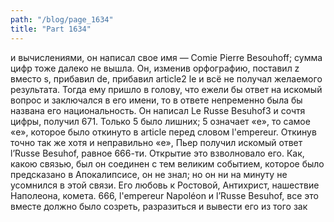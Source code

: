 ```yaml
---
path: "/blog/page_1634"
title: "Part 1634"
---
```


и вычислениями, он написал свое имя — Соmіе Pierre Besouhoff; сумма цифр тоже далеко не вышла. Он, изменив орфографию, поставил z вместо s, прибавил dе, прибавил article2 le и всё не получал желаемого результата. Тогда ему пришло в голову, что ежели бы ответ на искомый вопрос и заключался в его имени, то в ответе непременно была бы названа его национальность. Он написал Le Russe BesuhofЗ и сочтя цифры, получил 671. Только 5 было лишних; 5 означает «е», то самое «е», которое было откинуто в article перед словом l'empereur. Откинув точно так же хотя и неправильно «е», Пьер получил искомый ответ l’Russe Besuhof, равное 666-ти. Открытие это взволновало его. Как, какою связью, был он соединен с тем великим событием, которое было предсказано в Апокалипсисе, он не знал; но он ни на минуту не усомнился в этой связи. Его любовь к Ростовой, Антихрист, нашествие Наполеона, комета. 666, l'empereur Napoléon и l’Russe Besuhof, все это вместе должно было созреть, разразиться и вывести его из того зак
